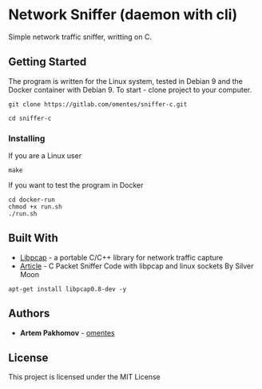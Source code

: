 # Network Sniffer (daemon with cli)

Simple network traffic sniffer, writting on C.

## Getting Started

The program is written for the Linux system, tested in Debian 9 and the Docker container with Debian 9. To start - clone project to your computer.

```
git clone https://gitlab.com/omentes/sniffer-c.git
```
```
cd sniffer-c
```

### Installing

If you are a Linux user

```
make
```

If you want to test the program in Docker

```
cd docker-run
chmod +x run.sh
./run.sh
```

## Built With

* [Libpcap](http://www.tcpdump.org/) - a portable C/C++ library for network traffic capture
* [Article](https://www.binarytides.com/packet-sniffer-code-c-libpcap-linux-sockets/) - C Packet Sniffer Code with libpcap and linux sockets By Silver Moon 
```
apt-get install libpcap0.8-dev -y 
```

## Authors

* **Artem Pakhomov** - [omentes](https://gitlab.com/omentes)

## License

This project is licensed under the MIT License
